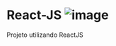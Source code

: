 # React-JS ![image](https://github.com/sabarense/React-JS/assets/113383378/df922f37-41bc-4d6a-8f17-b0d402f1501f)

Projeto utilizando ReactJS

